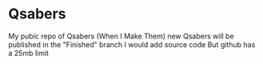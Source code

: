 # Qsabers
My pubic repo of Qsabers (When I Make Them)
new Qsabers will be published in the "Finished" branch I would add source code But github has a 25mb limit 
